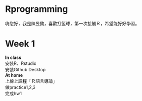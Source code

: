 # Rprogramming

嗨您好，我是陳昱鈞，喜歡打籃球，第一次接觸Ｒ，希望能好好學習。

# Week 1
**In class**  
安裝R、Rstudio  
安裝Github Desktop  
**At home**  
上線上課程「Ｒ語言導論」  
做practice1,2,3  
完成hw1  
  
